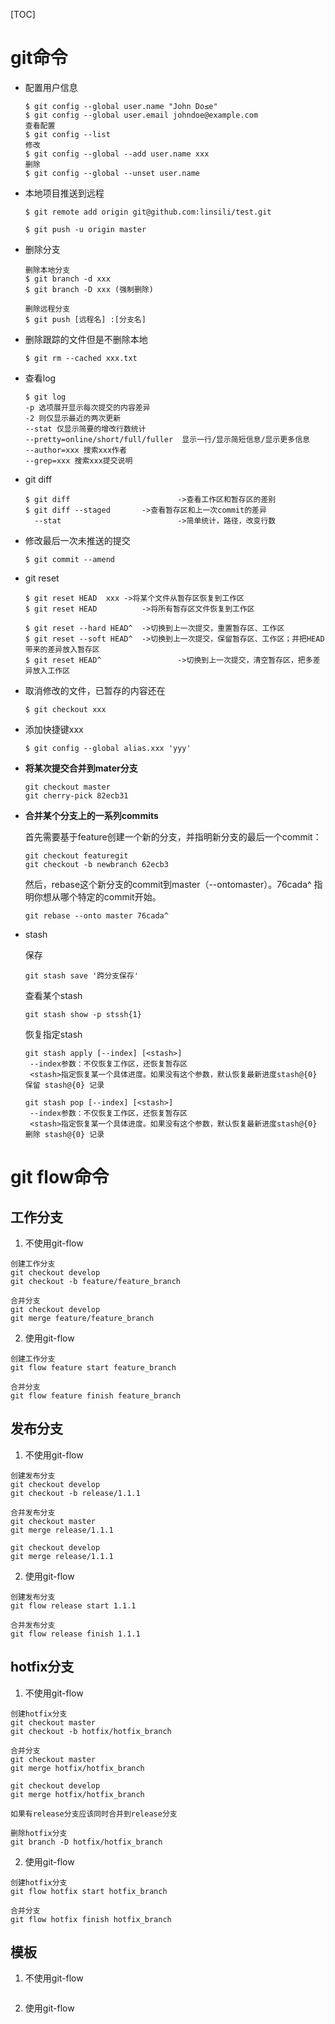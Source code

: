 [TOC]



# git命令

- 配置用户信息

  ```
  $ git config --global user.name "John Do≤e"
  $ git config --global user.email johndoe@example.com
  查看配置
  $ git config --list
  修改
  $ git config --global --add user.name xxx
  删除
  $ git config --global --unset user.name
  
  ```

- 本地项目推送到远程

  ```
  $ git remote add origin git@github.com:linsili/test.git
  
  $ git push -u origin master
  ```

- 删除分支

  ```
  删除本地分支
  $ git branch -d xxx
  $ git branch -D xxx (强制删除)
  
  删除远程分支
  $ git push [远程名] :[分支名]
  ```

  

- 删除跟踪的文件但是不删除本地

  ```
  $ git rm --cached xxx.txt
  ```

- 查看log

  ```
  $ git log 
  -p 选项展开显示每次提交的内容差异
  -2 则仅显示最近的两次更新
  --stat 仅显示简要的增改行数统计
  --pretty=online/short/full/fuller  显示一行/显示简短信息/显示更多信息
  --author=xxx 搜索xxx作者
  --grep=xxx 搜索xxx提交说明
  ```

- git diff

  ```
  $ git diff 						->查看工作区和暂存区的差别
  $ git diff --staged		->查看暂存区和上一次commit的差异
  	--stat							->简单统计，路径，改变行数
  ```

  

- 修改最后一次未推送的提交

  ```
  $ git commit --amend
  ```

- git reset

  ```
  $ git reset HEAD  xxx	->将某个文件从暂存区恢复到工作区
  $ git reset HEAD			->将所有暂存区文件恢复到工作区
  
  $ git reset --hard HEAD^	->切换到上一次提交，重置暂存区、工作区
  $ git reset --soft HEAD^	->切换到上一次提交，保留暂存区、工作区；并把HEAD带来的差异放入暂存区
  $ git reset HEAD^					->切换到上一次提交，清空暂存区，把多差异放入工作区
  ```

- 取消修改的文件，已暂存的内容还在

  ```
  $ git checkout xxx
  
  ```

- 添加快捷键xxx

  ```
  $ git config --global alias.xxx 'yyy'
  ```

  

- **将某次提交合并到mater分支**

  ```
  git checkout master  
  git cherry-pick 82ecb31
  ```

- **合并某个分支上的一系列commits**

  首先需要基于feature创建一个新的分支，并指明新分支的最后一个commit：

  ```
  git checkout featuregit 
  git checkout -b newbranch 62ecb3
  ```

  然后，rebase这个新分支的commit到master（--ontomaster）。76cada^ 指明你想从哪个特定的commit开始。

  ```
  git rebase --onto master 76cada^ 
  ```

- stash

   保存

   ```
   git stash save '跨分支保存'
   ```

   查看某个stash

   ```
   git stash show -p stssh{1}
   ```

   恢复指定stash

   ```
   git stash apply [--index] [<stash>]		
   	--index参数：不仅恢复工作区，还恢复暂存区	
   	<stash>指定恢复某一个具体进度。如果没有这个参数，默认恢复最新进度stash@{0} 保留 stash@{0} 记录
	
   git stash pop [--index] [<stash>]   
   	--index参数：不仅恢复工作区，还恢复暂存区	
   	<stash>指定恢复某一个具体进度。如果没有这个参数，默认恢复最新进度stash@{0} 删除 stash@{0} 记录
   ```
   
   

# git flow命令

## 工作分支

1. 不使用git-flow

```
创建工作分支
git checkout develop
git checkout -b feature/feature_branch

合并分支
git checkout develop
git merge feature/feature_branch
```

2. 使用git-flow

```
创建工作分支
git flow feature start feature_branch

合并分支
git flow feature finish feature_branch
```

## 发布分支
1. 不使用git-flow

```
创建发布分支
git checkout develop
git checkout -b release/1.1.1

合并发布分支
git checkout master
git merge release/1.1.1

git checkout develop
git merge release/1.1.1
```

2. 使用git-flow

```
创建发布分支
git flow release start 1.1.1

合并发布分支
git flow release finish 1.1.1
```

## hotfix分支

1. 不使用git-flow

```
创建hotfix分支
git checkout master
git checkout -b hotfix/hotfix_branch

合并分支
git checkout master
git merge hotfix/hotfix_branch

git checkout develop
git merge hotfix/hotfix_branch

如果有release分支应该同时合并到release分支

删除hotfix分支
git branch -D hotfix/hotfix_branch
```

2. 使用git-flow

```
创建hotfix分支
git flow hotfix start hotfix_branch

合并分支
git flow hotfix finish hotfix_branch
```

## 模板
1. 不使用git-flow

```

```

2. 使用git-flow

```

```

